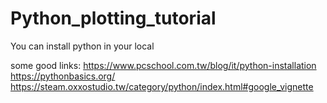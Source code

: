 # Python_plotting_tutorial

You can install python in your local

some good links: https://www.pcschool.com.tw/blog/it/python-installation
https://pythonbasics.org/
https://steam.oxxostudio.tw/category/python/index.html#google_vignette

